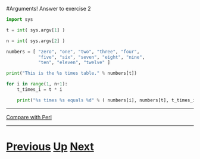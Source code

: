 #Arguments! Answer to exercise 2

```python
import sys

t = int( sys.argv[1] )

n = int( sys.argv[2] )

numbers = [ "zero", "one", "two", "three", "four",
            "five", "six", "seven", "eight", "nine",
            "ten", "eleven", "twelve" ]

print("This is the %s times table." % numbers[t])

for i in range(1, n+1):
    t_times_i = t * i

    print("%s times %s equals %d" % ( numbers[i], numbers[t], t_times_i ))
```

***

[Compare with Perl](../beginning_perl/arguments_answer2.md)

***

# [Previous](arguments.md) [Up](README.md) [Next](arguments.md)
